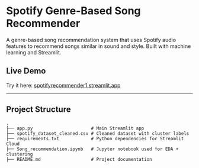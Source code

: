 # Spotify Genre-Based Song Recommender

A genre-based song recommendation system that uses Spotify audio features to recommend songs similar in sound and style. Built with machine learning and Streamlit.

## Live Demo

Try it here: [spotifyrecommender1.streamlit.app](https://spotifyrecommender1.streamlit.app)

---

## Project Structure

```text
.
├── app.py                      # Main Streamlit app
├── spotify_dataset_cleaned.csv # Cleaned dataset with cluster labels
├── requirements.txt            # Python dependencies for Streamlit Cloud
├── Song_recommendation.ipynb   # Jupyter notebook used for EDA + clustering
├── README.md                   # Project documentation
